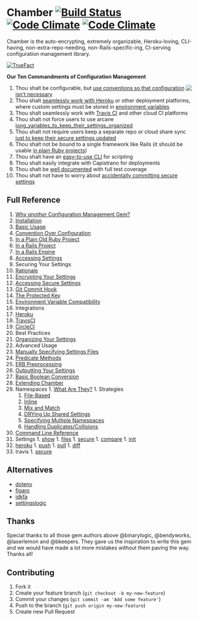 # Chamber [![Build Status](https://travis-ci.org/thekompanee/chamber.png)](https://travis-ci.org/thekompanee/chamber) [![Code Climate](https://codeclimate.com/github/thekompanee/chamber.png)](https://codeclimate.com/github/thekompanee/chamber) [![Code Climate](https://codeclimate.com/github/thekompanee/chamber/coverage.png)](https://codeclimate.com/github/thekompanee/chamber)

Chamber is the auto-encrypting, extremely organizable, Heroku-loving, CLI-having,
non-extra-repo-needing, non-Rails-specific-ing, CI-serving configuration
management library.

[![TrueFact](https://cloud.githubusercontent.com/assets/285582/4803823/ad8110fa-5e5e-11e4-90d6-59320045a786.png)](https://www.youtube.com/watch?v=NNG1OoH2RwE)

**Our Ten Commandments of Configuration Management**

<img src="https://akiajm7spx4gtbhaxe3qcomhaystacksoftwarearp.s3.amazonaws.com/photos/readmes/ten-commandments.png" align="right" />

1. Thou shalt be configurable, but [use conventions so that configuration isn't
   necessary](https://github.com/thekompanee/chamber/wiki/Basic-Usage#convention-over-configuration)
1. Thou shalt [seamlessly work with Heroku](https://github.com/thekompanee/chamber/wiki/Heroku) or other deployment platforms, where custom
   settings must be stored in [environment variables](https://github.com/thekompanee/chamber/wiki/Environment-Variable-Compatibility)
1. Thou shalt seamlessly work with [Travis CI](https://github.com/thekompanee/chamber/wiki/TravisCI) and other cloud CI platforms
1. Thou shalt not force users to use arcane
   [long_variables_to_keep_their_settings_organized](https://github.com/thekompanee/chamber/wiki/Accessing-Settings)
1. Thou shalt not require users keep a separate repo or cloud share sync [just to
   keep their secure settings updated](https://github.com/thekompanee/chamber/wiki/Encrypting-Your-Settings)
1. Thou shalt not be bound to a single framework like Rails (it should be usable [in
   plain Ruby projects](https://github.com/thekompanee/chamber/wiki/Basic-Usage#in-a-plain-old-ruby-project))
1. Thou shalt have an [easy-to-use CLI](https://github.com/thekompanee/chamber/wiki/Command-Line-Reference) for scripting
1. Thou shalt easily integrate with Capistrano for deployments
1. Thou shalt be [well documented](https://github.com/thekompanee/chamber/wiki/) with full test coverage
1. Thou shalt not have to worry about [accidentally committing secure settings](https://github.com/thekompanee/chamber/wiki/Git-Commit-Hook)

## Full Reference

1. [Why _another_ Configuration Management Gem?](https://github.com/thekompanee/chamber/wiki/Why-ANOTHER-Configuration-Management-Gem%3F)
1. [Installation](https://github.com/thekompanee/chamber/wiki/Installation)
  1. [Basic Usage](https://github.com/thekompanee/chamber/wiki/Basic-Usage)
  1. [Convention Over Configuration](https://github.com/thekompanee/chamber/wiki/Basic-Usage#convention-over-configuration)
  1. [In a Plain Old Ruby Project](https://github.com/thekompanee/chamber/wiki/Basic-Usage#in-a-plain-old-ruby-project)
  1. [In a Rails Project](https://github.com/thekompanee/chamber/wiki/Basic-Usage#in-a-rails-project)
  1. [In a Rails Engine](https://github.com/thekompanee/chamber/wiki/Basic-Usage#in-a-rails-engine)
1. [Accessing Settings](https://github.com/thekompanee/chamber/wiki/Accessing-Settings)
1. Securing Your Settings
  1. [Rationale](https://github.com/thekompanee/chamber/wiki/Rationale)
  1. [Encrypting Your Settings](https://github.com/thekompanee/chamber/wiki/Encrypting-Your-Settings)
  1. [Accessing Secure Settings](https://github.com/thekompanee/chamber/wiki/Accessing-Secure-Settings)
  1. [Git Commit Hook](https://github.com/thekompanee/chamber/wiki/Git-Commit-Hook)
  1. [The Protected Key](https://github.com/thekompanee/chamber/wiki/Protected-Keys)
1. [Environment Variable Compatibility](https://github.com/thekompanee/chamber/wiki/Environment-Variable-Compatibility)
1. Integrations
  1. [Heroku](https://github.com/thekompanee/chamber/wiki/Heroku)
  1. [TravisCI](https://github.com/thekompanee/chamber/wiki/TravisCI)
  1. [CircleCI](https://github.com/thekompanee/chamber/wiki/CircleCI)
1. Best Practices
  1. [Organizing Your Settings](https://github.com/thekompanee/chamber/wiki/Organizing-Your-Settings)
1. Advanced Usage
  1. [Manually Specifying Settings Files](https://github.com/thekompanee/chamber/wiki/Manually-Specifying-Settings-Files)
  1. [Predicate Methods](https://github.com/thekompanee/chamber/wiki/Predicate-Methods)
  1. [ERB Preprocessing](https://github.com/thekompanee/chamber/wiki/ERB-Preprocessing)
  1. [Outputting Your Settings](https://github.com/thekompanee/chamber/wiki/Outputting-Your-Settings)
  1. [Basic Boolean Conversion](https://github.com/thekompanee/chamber/wiki/Basic-Boolean-Conversion)
  1. [Extending Chamber](https://github.com/thekompanee/chamber/wiki/Extending-Chamber)
  1. Namespaces
    1. [What Are They?](https://github.com/thekompanee/chamber/wiki/What-Are-Namespaces%3F)
    1. Strategies
      1. [File-Based](https://github.com/thekompanee/chamber/wiki/File-Based-Namespaces)
      1. [Inline](https://github.com/thekompanee/chamber/wiki/Inline-Namespaces)
      1. [Mix and Match](https://github.com/thekompanee/chamber/wiki/Mix-and-Match-Namespace-Strategies)
      1. [DRYing Up Shared Settings](https://github.com/thekompanee/chamber/wiki/DRYing-Up-Your-Shared-Settings)
      1. [Specifying Multiple Namespaces](https://github.com/thekompanee/chamber/wiki/Specifying-Multiple-Namespaces)
      1. [Handling Duplicates/Collisions](https://github.com/thekompanee/chamber/wiki/Handling-Duplicates-Collisions)
1. [Command Line Reference](https://github.com/thekompanee/chamber/wiki/Command-Line-Reference)
  1. Settings
    1. [show](https://github.com/thekompanee/chamber/wiki/CLI-show)
    1. [files](https://github.com/thekompanee/chamber/wiki/CLI-files)
    1. [secure](https://github.com/thekompanee/chamber/wiki/CLI-secure)
    1. [compare](https://github.com/thekompanee/chamber/wiki/CLI-compare)
    1. [init](https://github.com/thekompanee/chamber/wiki/CLI-init)
  1. [heroku](https://github.com/thekompanee/chamber/wiki/CLI-heroku)
    1. [push](https://github.com/thekompanee/chamber/wiki/CLI-heroku-push)
    1. [pull](https://github.com/thekompanee/chamber/wiki/CLI-heroku-pull)
    1. [diff](https://github.com/thekompanee/chamber/wiki/CLI-heroku-diff)
  1. travis
    1. [secure](https://github.com/thekompanee/chamber/wiki/CLI-travis-secure)

## Alternatives

* [dotenv](https://github.com/bkeepers/dotenv)
* [figaro](https://github.com/laserlemon/figaro)
* [idkfa](https://github.com/bendyworks/idkfa)
* [settingslogic](https://github.com/binarylogic/settingslogic)

## Thanks

Special thanks to all those gem authors above @binarylogic, @bendyworks,
@laserlemon and @bkeepers.  They gave us the inspiration to write this gem and
we would have made a lot more mistakes without them paving the way.  Thanks all!

## Contributing

1. Fork it
2. Create your feature branch (`git checkout -b my-new-feature`)
3. Commit your changes (`git commit -am 'Add some feature'`)
4. Push to the branch (`git push origin my-new-feature`)
5. Create new Pull Request
